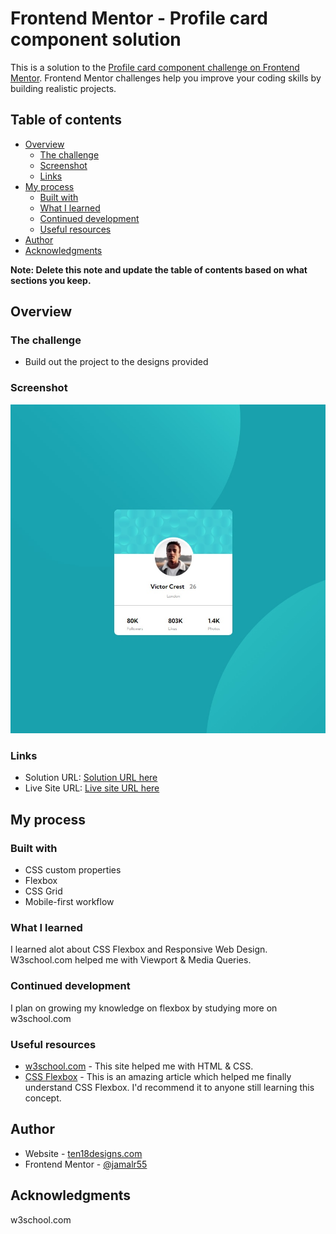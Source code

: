 # Frontend Mentor - Profile card component solution

This is a solution to the [Profile card component challenge on Frontend Mentor](https://www.frontendmentor.io/challenges/profile-card-component-cfArpWshJ). Frontend Mentor challenges help you improve your coding skills by building realistic projects.

## Table of contents

- [Overview](#overview)
  - [The challenge](#the-challenge)
  - [Screenshot](#screenshot)
  - [Links](#links)
- [My process](#my-process)
  - [Built with](#built-with)
  - [What I learned](#what-i-learned)
  - [Continued development](#continued-development)
  - [Useful resources](#useful-resources)
- [Author](#author)
- [Acknowledgments](#acknowledgments)

**Note: Delete this note and update the table of contents based on what sections you keep.**

## Overview

### The challenge

- Build out the project to the designs provided

### Screenshot

![](images/screenshot.jpg)

### Links

- Solution URL: [Solution URL here](https://github.com/jamalr55/Profile-card-component)
- Live Site URL: [Live site URL here](https://jamalr55.github.io/Profile-card-component/)

## My process

### Built with

- CSS custom properties
- Flexbox
- CSS Grid
- Mobile-first workflow

### What I learned

I learned alot about CSS Flexbox and Responsive Web Design. W3school.com helped me with Viewport & Media Queries.

### Continued development

I plan on growing my knowledge on flexbox by studying more on w3school.com

### Useful resources

- [w3school.com](https://www.w3schools.com/) - This site helped me with HTML & CSS.
- [CSS Flexbox](https://www.w3schools.com/css/css3_flexbox.asp) - This is an amazing article which helped me finally understand CSS Flexbox. I'd recommend it to anyone still learning this concept.

## Author

- Website - [ten18designs.com](https://www.ten18designs.com/)
- Frontend Mentor - [@jamalr55](https://www.frontendmentor.io/profile/jamalr55)

## Acknowledgments

w3school.com

